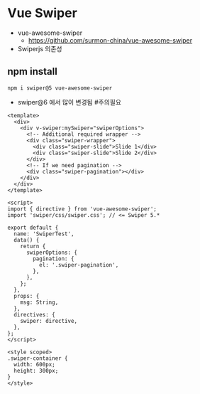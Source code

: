 # Vue Swiper
- vue-awesome-swiper
  - https://github.com/surmon-china/vue-awesome-swiper
- Swiperjs 의존성

## npm install
```
npm i swiper@5 vue-awesome-swiper
```
- swiper@6 에서 많이 변경됨 #주의필요

```
<template>
  <div>
    <div v-swiper:mySwiper="swiperOptions">
      <!-- Additional required wrapper -->
      <div class="swiper-wrapper">
        <div class="swiper-slide">Slide 1</div>
        <div class="swiper-slide">Slide 2</div>
      </div>
      <!-- If we need pagination -->
      <div class="swiper-pagination"></div>
    </div>
  </div>
</template>

<script>
import { directive } from 'vue-awesome-swiper';
import 'swiper/css/swiper.css'; // <= Swiper 5.*

export default {
  name: 'SwiperTest',
  data() {
    return {
      swiperOptions: {
        pagination: {
          el: '.swiper-pagination',
        },
      },
    };
  },
  props: {
    msg: String,
  },
  directives: {
    swiper: directive,
  },
};
</script>

<style scoped>
.swiper-container {
  width: 600px;
  height: 300px;
}
</style>
```
